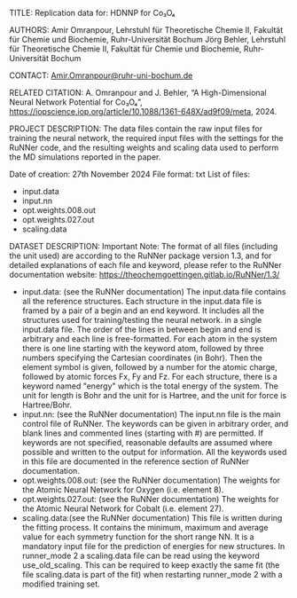 TITLE:
Replication data for: HDNNP for Co₃O₄

AUTHORS:
Amir Omranpour, Lehrstuhl für Theoretische Chemie II, Fakultät für Chemie und Biochemie, Ruhr-Universität Bochum
Jörg Behler, Lehrstuhl für Theoretische Chemie II, Fakultät für Chemie und Biochemie, Ruhr-Universität Bochum

CONTACT:
Amir.Omranpour@ruhr-uni-bochum.de

RELATED CITATION:
A. Omranpour and J. Behler, “A High-Dimensional Neural Network Potential for Co₃O₄”, https://iopscience.iop.org/article/10.1088/1361-648X/ad9f09/meta, 2024. 

PROJECT DESCRIPTION:
The data files contain the raw input files for training the neural network, the required input files with the settings for the RuNNer code, and the resulting weights and scaling data used to perform the MD simulations reported in the paper.

Date of creation: 27th November 2024 
File format: txt 
List of files: 
- input.data
- input.nn
- opt.weights.008.out
- opt.weights.027.out
- scaling.data

DATASET DESCRIPTION:
Important Note: The format of all files (including the unit used) are according to the RuNNer package version 1.3, and for detailed explanations of each file and keyword, please refer to the RuNNer documentation website: https://theochemgoettingen.gitlab.io/RuNNer/1.3/

- input.data: (see the RuNNer documentation) The input.data file contains all the reference structures. Each structure in the input.data file is framed by a pair of a begin and an end keyword. It includes all the structures used for training/testing the neural network. in a single input.data file. The order of the lines in between begin and end is arbitrary and each line is free-formatted. For each atom in the system there is one line starting with the keyword atom, followed by three numbers specifying the Cartesian coordinates (in Bohr). Then the element symbol is given, followed by a number for the atomic charge, followed by atomic forces Fx, Fy and Fz. For each structure, there is a keyword named "energy" which is the total energy of the system. The unit for length is Bohr and the unit for is Hartree, and the unit for force is Hartree/Bohr.
- input.nn: (see the RuNNer documentation) The input.nn file is the main control file of RuNNer. The keywords can be given in arbitrary order, and blank lines and commented lines (starting with #) are permitted. If keywords are not specified, reasonable defaults are assumed where possible and written to the output for information. All the keywords used in this file are documented in the reference section of RuNNer documentation.
- opt.weights.008.out: (see the RuNNer documentation) The weights for the Atomic Neural Network for Oxygen (i.e. element 8).
- opt.weights.027.out: (see the RuNNer documentation) The weights for the Atomic Neural Network for Cobalt (i.e. element 27).
- scaling.data:(see the RuNNer documentation) This file is written during the fitting process. It contains the minimum, maximum and average value for each symmetry function for the short range NN. It is a mandatory input file for the prediction of energies for new structures. In runner_mode 2 a scaling.data file can be read using the keyword use_old_scaling. This can be required to keep exactly the same fit (the file scaling.data is part of the fit) when restarting runner_mode 2 with a modified training set.
